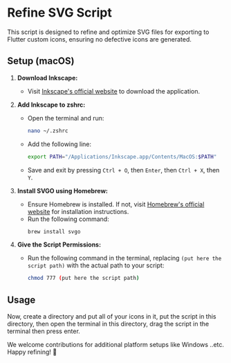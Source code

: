 # Refine SVG Script

This script is designed to refine and optimize SVG files for exporting to Flutter custom icons, ensuring no defective icons are generated.

## Setup (macOS)

1. **Download Inkscape:**
   - Visit [Inkscape's official website](https://inkscape.org/) to download the application.

2. **Add Inkscape to zshrc:**
   - Open the terminal and run:
     ```bash
     nano ~/.zshrc
     ```
   - Add the following line:
     ```bash
     export PATH="/Applications/Inkscape.app/Contents/MacOS:$PATH"
     ```
   - Save and exit by pressing `Ctrl + O`, then `Enter`, then `Ctrl + X`, then `Y`.

3. **Install SVGO using Homebrew:**
   - Ensure Homebrew is installed. If not, visit [Homebrew's official website](https://brew.sh/) for installation instructions.
   - Run the following command:
     ```bash
     brew install svgo
     ```

4. **Give the Script Permissions:**
   - Run the following command in the terminal, replacing `(put here the script path)` with the actual path to your script:
     ```bash
     chmod 777 (put here the script path)
     ```

## Usage

Now, create a directory and put all of your icons in it, put the script in this directory, then open the terminal in this directory, drag the script in the terminal then press enter.

We welcome contributions for additional platform setups like Windows ..etc. Happy refining! 🚀
